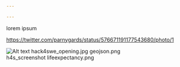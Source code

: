 ```yaml
---

---
```

lorem ipsum

https://twitter.com/parnygards/status/576671191177543680/photo/1

![Alt text](/path/to/img.jpg "Optional title")
hack4swe_opening.jpg
geojson.png  
h4s_screenshot
lifeexpectancy.png
